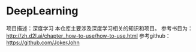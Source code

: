 # DeepLearning
项目描述：深度学习
本仓库主要涉及深度学习相关的知识和项目。
参考书目为：http://zh.d2l.ai/chapter_how-to-use/how-to-use.html
参考github：https://github.com/JokerJohn
